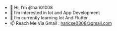 - 👋 Hi, I’m @hari01008
- 👀 I’m interested in Iot and App Development
- 🌱 I’m currently learning Iot And Flutter
- 📫 Reach Me Via Gmail : haricse0808@gmail.com

<!---
hari01008/hari01008 is a ✨ special ✨ repository because its `README.md` (this file) appears on your GitHub profile.
You can click the Preview link to take a look at your changes.
--->
